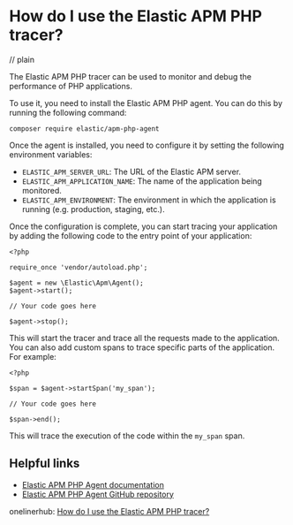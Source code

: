 # How do I use the Elastic APM PHP tracer?
// plain

The Elastic APM PHP tracer can be used to monitor and debug the performance of PHP applications.

To use it, you need to install the Elastic APM PHP agent. You can do this by running the following command:
```
composer require elastic/apm-php-agent
```

Once the agent is installed, you need to configure it by setting the following environment variables:

- `ELASTIC_APM_SERVER_URL`: The URL of the Elastic APM server.
- `ELASTIC_APM_APPLICATION_NAME`: The name of the application being monitored.
- `ELASTIC_APM_ENVIRONMENT`: The environment in which the application is running (e.g. production, staging, etc.).

Once the configuration is complete, you can start tracing your application by adding the following code to the entry point of your application:
```
<?php

require_once 'vendor/autoload.php';

$agent = new \Elastic\Apm\Agent();
$agent->start();

// Your code goes here

$agent->stop();
```

This will start the tracer and trace all the requests made to the application. You can also add custom spans to trace specific parts of the application. For example:
```
<?php

$span = $agent->startSpan('my_span');

// Your code goes here

$span->end();
```

This will trace the execution of the code within the `my_span` span.

## Helpful links
- [Elastic APM PHP Agent documentation](https://www.elastic.co/guide/en/apm/agent/php/current/index.html)
- [Elastic APM PHP Agent GitHub repository](https://github.com/elastic/apm-agent-php)

onelinerhub: [How do I use the Elastic APM PHP tracer?](https://onelinerhub.com/php-elastica/how-do-i-use-the-elastic-apm-php-tracer)